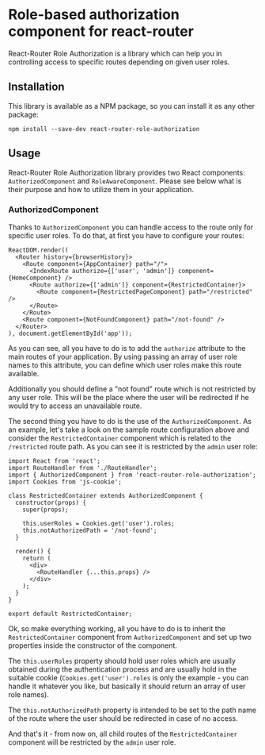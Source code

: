 # Role-based authorization component for react-router

React-Router Role Authorization is a library which can help you in controlling access to specific routes depending on given user roles.

## Installation

This library is available as a NPM package, so you can install it as any other package:

```
npm install --save-dev react-router-role-authorization
```

## Usage

React-Router Role Authorization library provides two React components: `AuthorizedComponent` and `RoleAwareComponent`. Please see below what is their purpose and how to utilize them in your application.

### AuthorizedComponent

Thanks to `AuthorizedComponent` you can handle access to the route only for specific user roles. To do that, at first you have to configure your routes:

```JSX
ReactDOM.render((
  <Router history={browserHistory}>
    <Route component={AppContainer} path="/">
      <IndexRoute authorize={['user', 'admin']} component={HomeComponent} />
      <Route authorize={['admin']} component={RestrictedContainer}>
        <Route component={RestrictedPageComponent} path="/restricted" />
      </Route>
    </Route>
    <Route component={NotFoundComponent} path="/not-found" />
  </Router>
), document.getElementById('app'));
```

As you can see, all you have to do is to add the `authorize` attribute to the main routes of your application. By using passing an array of user role names to this attribute, you can define which user roles make this route available.

Additionally you should define a "not found" route which is not restricted by any user role. This will be the place where the user will be redirected if he would try to access an unavailable route.

The second thing you have to do is the use of the `AuthorizedComponent`. As an example, let's take a look on the sample route configuration above and consider the `RestrictedContainer` component which is related to the `/restricted` route path. As you can see it is restricted by the `admin` user role:

```JSX
import React from 'react';
import RouteHandler from './RouteHandler';
import { AuthorizedComponent } from 'react-router-role-authorization';
import Cookies from 'js-cookie';

class RestrictedContainer extends AuthorizedComponent {
  constructor(props) {
    super(props);

    this.userRoles = Cookies.get('user').roles;
    this.notAuthorizedPath = '/not-found';
  }

  render() {
    return (
      <div>
        <RouteHandler {...this.props} />
      </div>
    );
  }
}

export default RestrictedContainer;
```

Ok, so make everything working, all you have to do is to inherit the `RestrictedContainer` component from `AuthorizedComponent` and set up two properties inside the constructor of the component.

The `this.userRoles` property should hold user roles which are usually obtained during the authentication process and are usually hold in the suitable cookie (`Cookies.get('user').roles` is only the example - you can handle it whatever you like, but basically it should return an array of user role names).

The `this.notAuthorizedPath` property is intended to be set to the path name of the route where the user should be redirected in case of no access.

And that's it - from now on, all child routes of the `RestrictedContainer` component will be restricted by the `admin` user role.